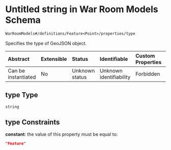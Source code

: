 # Untitled string in War Room Models Schema

```txt
WarRoomModels#/definitions/Feature<Point>/properties/type
```

Specifies the type of GeoJSON object.

| Abstract            | Extensible | Status         | Identifiable            | Custom Properties | Additional Properties | Access Restrictions | Defined In                                                        |
| :------------------ | :--------- | :------------- | :---------------------- | :---------------- | :-------------------- | :------------------ | :---------------------------------------------------------------- |
| Can be instantiated | No         | Unknown status | Unknown identifiability | Forbidden         | Allowed               | none                | [models.schema.json\*](models.schema.json "open original schema") |

## type Type

`string`

## type Constraints

**constant**: the value of this property must be equal to:

```json
"Feature"
```

